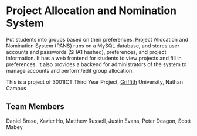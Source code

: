 Project Allocation and Nomination System
========================================
Put students into groups based on their preferences.  Project Allocation and
Nomination System (PANS) runs on a MySQL database, and stores user accounts and
passwords (SHA1 hashed), preferences, and project information.  It has a web
frontend for students to view projects and fill in preferences.  It also
provides a backend for administrators of the system to manage accounts and
perform/edit group allocation. 

This is a project of  3001ICT Third Year Project, [Griffith] University,
Nathan Campus

[Griffith]:   http://griffith.edu.au/

Team Members
------------
Daniel Brose, Xavier Ho, Matthew Russell, Justin Evans, Peter Deagon, Scott Mabey 
